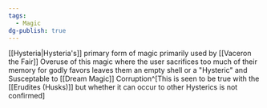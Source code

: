 ```yaml
---
tags:
  - Magic
dg-publish: true
---
```

[[Hysteria|Hysteria's]] primary form of magic primarily used by [[Vaceron the Fair]] Overuse of this magic where the user sacrifices too much of their memory for godly favors leaves them an empty shell or a "Hysteric" and Susceptable to [[Dream Magic]] Corruption^[This is seen to be true with the [[Erudites (Husks)]] but whether it can occur to other Hysterics is not confirmed]


